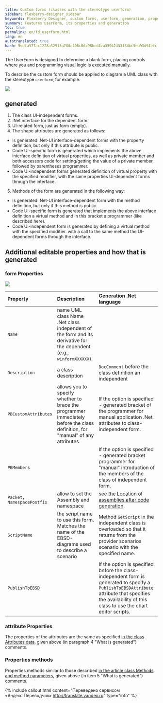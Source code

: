 ```yaml
--- 
title: Custom forms (classes with the stereotype userform) 
sidebar: flexberry-designer_sidebar 
keywords: Flexberry Designer, custom forms, userform, generation, properties, attributes, methods 
summary: Features UserForm, its properties and generation 
toc: true 
permalink: en/fd_userform.html 
lang: en 
autotranslated: true 
hash: 5edfa577ac1228a32913a780c496c0dc98bcd4ca35042433434bc5ea93d94efc 
--- 
```


The UserForm is designed to determine a blank form, placing controls where you and programming visual logic is executed manually. 

To describe the custom form should be applied to diagram a UML class with the stereotype `userform`, for example: 

![](/images/pages/products/flexberry-designer/class-diagram/userform.png) 

## generated 

1. The class UI-independent forms. 
2. .Net interface for the dependent form. 
3. UI-related form, just as form (empty). 
4. The shape attributes are generated as follows: 
* Is generated .Net-UI interface-dependent forms with the property definition, but only if this attribute is public. 
* Code UI-specific form is generated which implements the above interface definition of virtual properties, as well as private member and both accessors code for setting/getting the value of a private member, followed by parentheses programmer. 
* Code UI-independent forms generated definition of virtual property with the specified modifier, with the same properties UI-dependent forms through the interface. 
5. Methods of the form are generated in the following way: 
* Is generated .Net-UI interface-dependent form with the method definition, but only if this method is public. 
* Code UI-specific form is generated that implements the above interface definition a virtual method and in this bracket a programmer (like described here). 
* Code UI-independent form is generated by defining a virtual method with the specified modifier. with a call to the same method the UI-dependent forms through the interface. 

## Additional editable properties and how that is generated 

### form Properties 

![](/images/pages/products/flexberry-designer/class-diagram/userformprops.png) 

Property | Description | Generation .Net language 
:-------------------|:-----------------------------|:--------------------------------------------- 
`Name` | name UML class Name .Net class independent of the form and its derivative for the dependent (e.g., `winformXXXXXX`). 
`Description` | a class description | `DocComment` before the class definition an independent 
`PBCustomAttributes` | allows you to specify whether to brace the programmer immediately before the class definition, for "manual" of any attributes | If the option is specified - generated bracket of the programmer for manual application .Net attributes to class-independent form.
`PBMembers` | | If the option is specified - generated bracket programmer for "manual" introduction of the members of the class of independent form. 
`Packet, NamespacePostfix` | allow to set the Assembly and namespace | see [the Location of assemblies after code generation](fo_location-assembly.html). 
`ScriptName` | the script name to use this form. Matches the name of the EBSD-diagrams used to describe a scenario | Method `GetScript` in the independent class is overloaded so that it returns from the provider scenarios scenario with the specified name. 
`PublishToEBSD` | | If the option is specified before the class-independent form is generated to specify a `PublishToEBSDAttribute` attribute that specifies the availability of this class to use the chart editor scripts. 

### attribute Properties 

The properties of the attributes are the same as specified [in the class Attributes data](fo_attributes-class-data.html), given above (in paragraph 4 "What is generated") comments. 

### Properties methods 

Properties methods similar to those described [in the article class Methods and method parameters](fd_methods-parameters.html), given above (in item 5 "What is generated") comments. 



{% include callout.html content="Переведено сервисом «Яндекс.Переводчик» <http://translate.yandex.ru>" type="info" %}